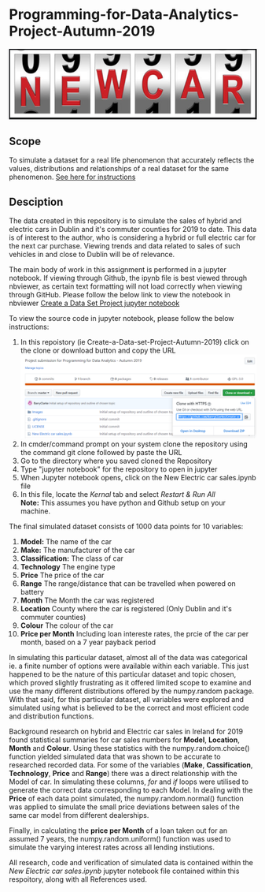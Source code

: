 # Programming-for-Data-Analytics-Project-Autumn-2019

![car-reg](Images/car-reg.png)


## Scope
To simulate a dataset for a real life phenomenon that accurately reflects the values, distributions and relationships of a real dataset for the same phenomenon. 
[See here for instructions](/ProgDA_Project.pdf)

## Desciption
The data created in this repository is to simulate the sales of hybrid and electric cars in Dublin and it's commuter counties for 2019 to date. This data is of interest to the author, who is considering a hybrid or full electric car for the next car purchase. Viewing trends and data related to sales of such vehicles in and close to Dublin will be of relevance. 

The main body of work in this assignment is performed in a jupyter notebook. If viewing through Github, the ipynb file is best viewed through nbviewer, as certain text formatting will not load correctly when viewing through GitHub. Please follow the below link to view the notebook in nbviewer  [Create a Data Set Project jupyter notebook](https://nbviewer.jupyter.org/github/BarryClarke/Create-a-Data-set-Project-Autumn-2019/blob/master/New%20Electric%20car%20sales.ipynb) 

To view the source code in jupyter notebook, please follow the below instructions:
1. In this repoistory (ie Create-a-Data-set-Project-Autumn-2019) click on the clone or download button and copy the URL ![clone](Images/Clone.PNG)
2. In cmder/command prompt on your system clone the repository using the command git clone followed by paste the URL
3. Go to the directory where you saved cloned the Repository
4. Type "jupyter notebook" for the repository to open in jupyter
5. When Jupyter notebook opens, click on the New Electric car sales.ipynb file
6. In this file, locate the *Kernal* tab and select *Restart & Run All* <br>
**Note:** This assumes you have python and Github setup on your machine.<br>
 
The final simulated dataset consists of 1000 data points for 10 variables:
1. **Model:** The name of the car
2. **Make:** The manufacturer of the car 
3. **Classification:** The class of car 
4. **Technology** The engine type
5. **Price** The price of the car
6. **Range** The range/distance that can be travelled when powered on battery
7. **Month** The Month the car was registered
8. **Location** County where the car is registered (Only Dublin and it's commuter counties)
9. **Colour** The colour of the car
10. **Price per Month** Including loan intereste rates, the prcie of the car per month, based on a 7 year payback period

In simulating this particular dataset, almost all of the data was categorical ie. a finite number of options were available within each variable. This just happened to be the nature of this particular dataset and topic chosen, which proved slightly frustrating as it offered limited scope to examine and use the many different distributions offered by the numpy.random package. With that said, for this particular dataset, all variables were explored and simulated using what is believed to be the correct and most efficient code and distribution functions. 

Background research on hybrid and Electric car sales in Ireland for 2019 found statistical summaries for car sales numbers for **Model**, **Location**, **Month** and **Colour**. Using these statistics with the numpy.random.choice() function yielded simulated data that was shown to be accurate to researched recorded data.
For some of the variables (**Make**, **Cassification**, **Technology**, **Price** and **Range**) there was a direct relationship with the Model of car. In simulating these columns, _for_ and _if_ loops were utilised to generate the correct data corresponding to each Model.
In dealing with the **Price** of each data point simulated, the numpy.random.normal() function was applied to simulate the small price deviations between sales of the same car model from different dealerships.

Finally, in calculating the **price per Month** of a loan taken out for an assumed 7 years, the numpy.random.uniform() function was used to simulate the varying interest rates across all lending instiutions.

All research, code and verification of simulated data is contained within the _New Electric car sales.ipynb_ jupyter notebook file contained within this respoitory, along with all References used.




